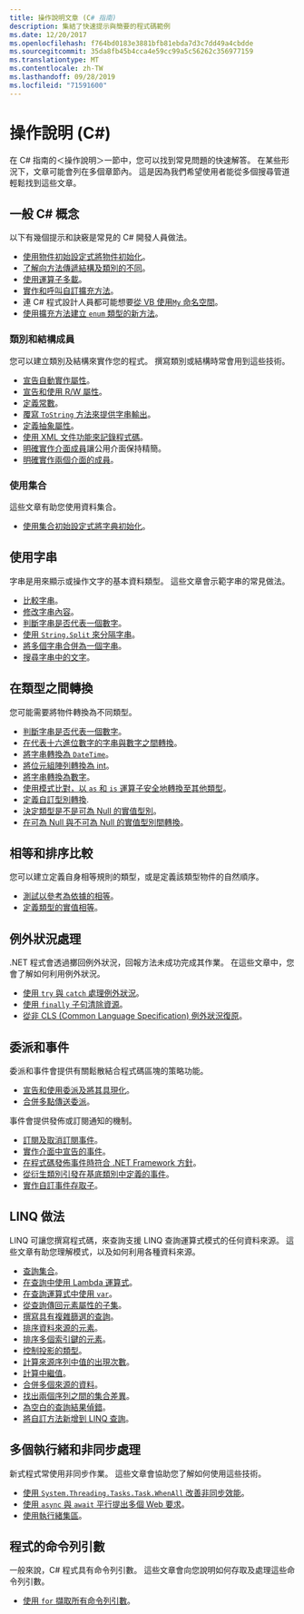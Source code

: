 ```yaml
---
title: 操作說明文章 (C# 指南)
description: 集結了快速提示與簡要的程式碼範例
ms.date: 12/20/2017
ms.openlocfilehash: f764bd0183e3881bfb81ebda7d3c7dd49a4cbdde
ms.sourcegitcommit: 35da8fb45b4cca4e59cc99a5c56262c356977159
ms.translationtype: MT
ms.contentlocale: zh-TW
ms.lasthandoff: 09/28/2019
ms.locfileid: "71591600"
---
```

# <a name="how-to-c"></a>操作說明 (C#)

在 C# 指南的＜操作說明＞一節中，您可以找到常見問題的快速解答。 在某些形況下，文章可能會列在多個章節內。 這是因為我們希望使用者能從多個搜尋管道輕鬆找到這些文章。

## <a name="general-c-concepts"></a>一般 C# 概念

以下有幾個提示和訣竅是常見的 C# 開發人員做法。

- [使用物件初始設定式將物件初始化](../programming-guide/classes-and-structs/how-to-initialize-objects-by-using-an-object-initializer.md)。
- [了解向方法傳遞結構及類別的不同](../programming-guide/classes-and-structs/how-to-know-the-difference-passing-a-struct-and-passing-a-class-to-a-method.md)。
- [使用運算子多載](../language-reference/operators/operator-overloading.md)。
- [實作和呼叫自訂擴充方法](../programming-guide/classes-and-structs/how-to-implement-and-call-a-custom-extension-method.md)。
- 連 C# 程式設計人員都可能想要[從 VB 使用`My` 命名空間](../programming-guide/namespaces/how-to-use-the-my-namespace.md)。
- [使用擴充方法建立 `enum` 類型的新方法](../programming-guide/classes-and-structs/how-to-create-a-new-method-for-an-enumeration.md)。

### <a name="class-and-struct-members"></a>類別和結構成員

您可以建立類別及結構來實作您的程式。 撰寫類別或結構時常會用到這些技術。

- [宣告自動實作屬性](../programming-guide/classes-and-structs/how-to-implement-a-lightweight-class-with-auto-implemented-properties.md)。
- [宣告和使用 R/W 屬性](../programming-guide/classes-and-structs/how-to-declare-and-use-read-write-properties.md)。
- [定義常數](../programming-guide/classes-and-structs/how-to-define-constants.md)。
- [覆寫 `ToString` 方法來提供字串輸出](../programming-guide/classes-and-structs/how-to-override-the-tostring-method.md)。
- [定義抽象屬性](../programming-guide/classes-and-structs/how-to-define-abstract-properties.md)。
- [使用 XML 文件功能來記錄程式碼](../programming-guide/xmldoc/how-to-use-the-xml-documentation-features.md)。
- [明確實作介面成員](../programming-guide/interfaces/how-to-explicitly-implement-interface-members.md)讓公用介面保持精簡。
- [明確實作兩個介面的成員](../programming-guide/interfaces/how-to-explicitly-implement-members-of-two-interfaces.md)。

### <a name="working-with-collections"></a>使用集合

這些文章有助您使用資料集合。

- [使用集合初始設定式將字典初始化](../programming-guide/classes-and-structs/how-to-initialize-a-dictionary-with-a-collection-initializer.md)。

## <a name="working-with-strings"></a>使用字串

字串是用來顯示或操作文字的基本資料類型。 這些文章會示範字串的常見做法。

- [比較字串](compare-strings.md)。
- [修改字串內容](modify-string-contents.md)。
- [判斷字串是否代表一個數字](../programming-guide/strings/how-to-determine-whether-a-string-represents-a-numeric-value.md)。
- [使用 `String.Split` 來分隔字串](parse-strings-using-split.md)。
- [將多個字串合併為一個字串](concatenate-multiple-strings.md)。
- [搜尋字串中的文字](search-strings.md)。

## <a name="convert-between-types"></a>在類型之間轉換

您可能需要將物件轉換為不同類型。

- [判斷字串是否代表一個數字](../programming-guide/strings/how-to-determine-whether-a-string-represents-a-numeric-value.md)。
- [在代表十六進位數字的字串與數字之間轉換](../programming-guide/types/how-to-convert-between-hexadecimal-strings-and-numeric-types.md)。
- [將字串轉換為 `DateTime`](../../standard/base-types/parsing-datetime.md)。
- [將位元組陣列轉換為 int](../programming-guide/types/how-to-convert-a-byte-array-to-an-int.md)。
- [將字串轉換為數字](../programming-guide/types/how-to-convert-a-string-to-a-number.md)。
- [使用模式比對，以 `as` 和 `is` 運算子安全地轉換至其他類型](../how-to/safely-cast-using-pattern-matching-is-and-as-operators.md)。
- [定義自訂型別轉換](../language-reference/operators/user-defined-conversion-operators.md).
- [決定類型是不是可為 Null 的實值型別](../programming-guide/nullable-types/how-to-identify-a-nullable-type.md)。
- [在可為 Null 與不可為 Null 的實值型別間轉換](../programming-guide/nullable-types/using-nullable-types.md#conversion-from-a-nullable-value-type-to-an-underlying-type)。

## <a name="equality-and-ordering-comparisons"></a>相等和排序比較

您可以建立定義自身相等規則的類型，或是定義該類型物件的自然順序。

- [測試以參考為依據的相等](../programming-guide/statements-expressions-operators/how-to-test-for-reference-equality-identity.md)。
- [定義類型的實值相等](../programming-guide/statements-expressions-operators/how-to-define-value-equality-for-a-type.md)。

## <a name="exception-handling"></a>例外狀況處理

.NET 程式會透過擲回例外狀況，回報方法未成功完成其作業。 在這些文章中，您會了解如何利用例外狀況。

- [使用 `try` 與 `catch` 處理例外狀況](../programming-guide/exceptions/how-to-handle-an-exception-using-try-catch.md)。
- [使用 `finally` 子句清除資源](../programming-guide/exceptions/how-to-execute-cleanup-code-using-finally.md)。
- [從非 CLS (Common Language Specification) 例外狀況復原](../programming-guide/exceptions/how-to-catch-a-non-cls-exception.md)。

## <a name="delegates-and-events"></a>委派和事件

委派和事件會提供有關鬆散結合程式碼區塊的策略功能。

- [宣告和使用委派及將其具現化](../programming-guide/delegates/how-to-declare-instantiate-and-use-a-delegate.md)。
- [合併多點傳送委派](../programming-guide/delegates/how-to-combine-delegates-multicast-delegates.md)。

事件會提供發佈或訂閱通知的機制。

- [訂閱及取消訂閱事件](../programming-guide/events/how-to-subscribe-to-and-unsubscribe-from-events.md)。
- [實作介面中宣告的事件](../programming-guide/events/how-to-implement-interface-events.md)。
- [在程式碼發佈事件時符合 .NET Framework 方針](../programming-guide/events/how-to-publish-events-that-conform-to-net-framework-guidelines.md)。
- [從衍生類別引發在基底類別中定義的事件](../programming-guide/events/how-to-raise-base-class-events-in-derived-classes.md)。
- [實作自訂事件存取子](../programming-guide/events/how-to-implement-custom-event-accessors.md)。

## <a name="linq-practices"></a>LINQ 做法

LINQ 可讓您撰寫程式碼，來查詢支援 LINQ 查詢運算式模式的任何資料來源。 這些文章有助您理解模式，以及如何利用各種資料來源。

- [查詢集合](../programming-guide/concepts/linq/how-to-query-an-arraylist-with-linq.md)。
- [在查詢中使用 Lambda 運算式](../programming-guide/statements-expressions-operators/how-to-use-lambda-expressions-in-a-query.md)。
- [在查詢運算式中使用 `var`](../programming-guide/classes-and-structs/how-to-use-implicitly-typed-local-variables-and-arrays-in-a-query-expression.md)。
- [從查詢傳回元素屬性的子集](../programming-guide/classes-and-structs/how-to-return-subsets-of-element-properties-in-a-query.md)。
- [撰寫具有複雜篩選的查詢](../programming-guide/concepts/linq/how-to-write-queries-with-complex-filtering.md)。
- [排序資料來源的元素](../programming-guide/concepts/linq/how-to-sort-elements.md)。
- [排序多個索引鍵的元素](../programming-guide/concepts/linq/how-to-sort-elements-on-multiple-keys.md)。
- [控制投影的類型](../programming-guide/concepts/linq/how-to-control-the-type-of-a-projection.md)。
- [計算來源序列中值的出現次數](../programming-guide/concepts/linq/how-to-count-occurrences-of-a-word-in-a-string-linq.md)。
- [計算中繼值](../programming-guide/concepts/linq/how-to-calculate-intermediate-values.md)。
- [合併多個來源的資料](../programming-guide/concepts/linq/how-to-populate-object-collections-from-multiple-sources-linq.md)。
- [找出兩個序列之間的集合差異](../programming-guide/concepts/linq/how-to-find-the-set-difference-between-two-lists-linq.md)。
- [為空白的查詢結果偵錯](../programming-guide/concepts/linq/how-to-debug-empty-query-results-sets.md)。
- [將自訂方法新增到 LINQ 查詢](../programming-guide/concepts/linq/how-to-add-custom-methods-for-linq-queries.md)。

## <a name="multiple-threads-and-async-processing"></a>多個執行緒和非同步處理

新式程式常使用非同步作業。 這些文章會協助您了解如何使用這些技術。

- [使用 `System.Threading.Tasks.Task.WhenAll` 改善非同步效能](../programming-guide/concepts/async/how-to-extend-the-async-walkthrough-by-using-task-whenall.md)。
- [使用 `async` 與 `await` 平行提出多個 Web 要求](../programming-guide/concepts/async/how-to-make-multiple-web-requests-in-parallel-by-using-async-and-await.md)。
- [使用執行緒集區](../../standard/threading/the-managed-thread-pool.md#using-the-thread-pool)。

## <a name="command-line-args-to-your-program"></a>程式的命令列引數

一般來說，C# 程式具有命令列引數。 這些文章會向您說明如何存取及處理這些命令列引數。

- [使用 `for` 擷取所有命令列引數](../programming-guide/main-and-command-args/how-to-display-command-line-arguments.md)。
